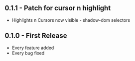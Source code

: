 ## 0.1.1 - Patch for cursor n highlight
* Highlights n Cursors now visible - shadow-dom selectors

## 0.1.0 - First Release
* Every feature added
* Every bug fixed
